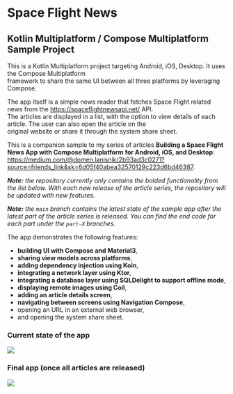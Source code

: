 # Space Flight News
## Kotlin Multiplatform / Compose Multiplatform Sample Project

This is a Kotlin Multiplatform project targeting Android, iOS, Desktop. It uses the Compose Multiplatform  
framework to share the same UI between all three platforms by leveraging Compose.

The app itself is a simple news reader that fetches Space Flight related news from the https://spaceflightnewsapi.net/ API.  
The articles are displayed in a list, with the option to view details of each article. The user can also open the article on the  
original website or share it through the system share sheet.

This is a companion sample to my series of articles **Building a Space Flight News App with Compose Multiplatform for Android, iOS, and Desktop**: https://medium.com/@domen.lanisnik/2b93ad3c0271?source=friends_link&sk=6d05f40abea32570129c223d6bd46387.

***Note:** the repository currently only contains the bolded functionality from the list below. With each new release of the article series, the repository will be updated with new features.*

***Note:** the `main` branch contains the latest state of the sample app after the latest part of the article series is released. You can find the end code for each part under the `part-X` branches.*

The app demonstrates the following features:
- **building UI with Compose and Material3**,
- **sharing view models across platforms**,
- **adding dependency injection using Koin**,
- **integrating a network layer using Ktor**,
- **integrating a database layer using SQLDelight to support offline mode**,
- **displaying remote images using Coil**,
- **adding an article details screen**,
- **navigating between screens using Navigation Compose**,
- opening an URL in an external web browser,
- and opening the system share sheet.

### Current state of the app
<img src="/screenshots/ios_nav_final.gif" />  


### Final app (once all articles are released)
<img src="/screenshots/final_app_gif.gif" />